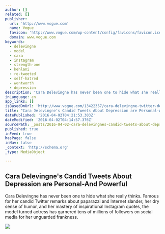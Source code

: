 ```yaml
---
author: []
related: []
publisher:
  url: 'http://www.vogue.com'
  name: Vogue
  favicon: 'http://www.vogue.com/wp-content/config/favicons/favicon.ico'
  domain: www.vogue.com
keywords:
  - delevingne
  - model
  - cara
  - instagram
  - strength-one
  - kehlani
  - re-tweeted
  - self-hatred
  - wentworth
  - depression
description: 'Cara Delevingne has never been one to hide what she really thinks. Famous for her candid Twitter remarks about paparazzi and Internet slander, her dry sense of humor, and her mastery of inspirational Instagram quotes, the model turned actress has garnered tens of millions of followers on social media for her unguarded frankness.'
inLanguage: en
app_links: []
isBasedOnUrl: 'http://www.vogue.com/13422357/cara-delevingne-twitter-depression/'
title: "Cara Delevingne's Candid Tweets About Depression are Personal-And Powerful"
datePublished: '2016-04-02T04:21:53.303Z'
dateModified: '2016-04-02T04:14:57.376Z'
sourcePath: _posts/2016-04-02-cara-delevingnes-candid-tweets-about-depression-are-persona.md
published: true
inFeed: true
hasPage: false
inNav: false
_context: 'http://schema.org'
_type: MediaObject

---
```

<article style=""><h1>Cara Delevingne's Candid Tweets About Depression are Personal-And Powerful</h1><p>Cara Delevingne has never been one to hide what she really thinks. Famous for her candid Twitter remarks about paparazzi and Internet slander, her dry sense of humor, and her mastery of inspirational Instagram quotes, the model turned actress has garnered tens of millions of followers on social media for her unguarded frankness.</p><img src="http://media.vogue.com/r//2016/04/01/cara-delevingne1.jpg" /></article>